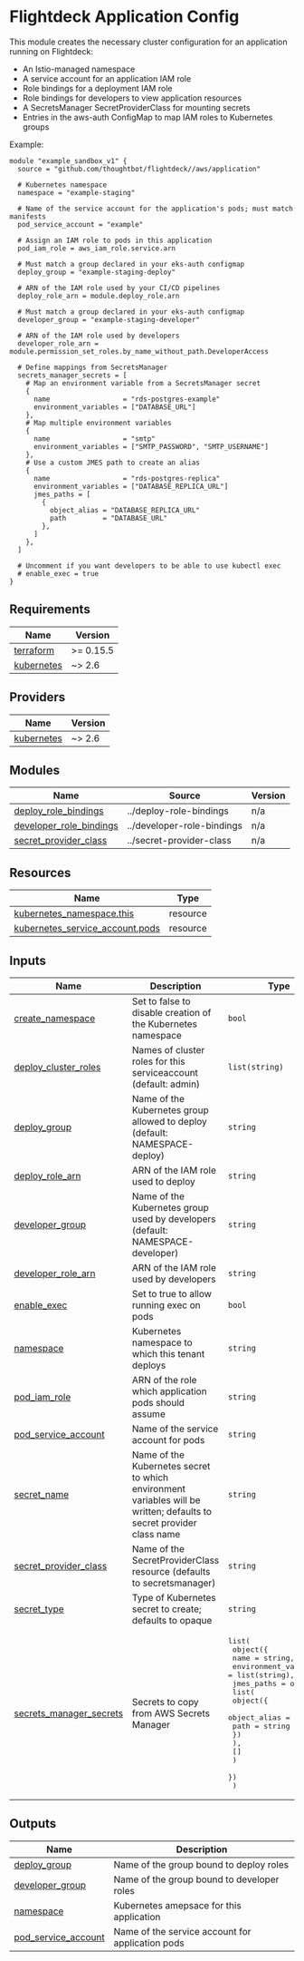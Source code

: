# Flightdeck Application Config

This module creates the necessary cluster configuration for an application
running on Flightdeck:

- An Istio-managed namespace
- A service account for an application IAM role
- Role bindings for a deployment IAM role
- Role bindings for developers to view application resources
- A SecretsManager SecretProviderClass for mounting secrets
- Entries in the aws-auth ConfigMap to map IAM roles to Kubernetes groups

Example:

```
module "example_sandbox_v1" {
  source = "github.com/thoughtbot/flightdeck//aws/application"

  # Kubernetes namespace
  namespace = "example-staging"

  # Name of the service account for the application's pods; must match manifests
  pod_service_account = "example"

  # Assign an IAM role to pods in this application
  pod_iam_role = aws_iam_role.service.arn

  # Must match a group declared in your eks-auth configmap
  deploy_group = "example-staging-deploy"

  # ARN of the IAM role used by your CI/CD pipelines
  deploy_role_arn = module.deploy_role.arn

  # Must match a group declared in your eks-auth configmap
  developer_group = "example-staging-developer"

  # ARN of the IAM role used by developers
  developer_role_arn = module.permission_set_roles.by_name_without_path.DeveloperAccess

  # Define mappings from SecretsManager
  secrets_manager_secrets = [
    # Map an environment variable from a SecretsManager secret
    {
      name                  = "rds-postgres-example"
      environment_variables = ["DATABASE_URL"]
    },
    # Map multiple environment variables
    {
      name                  = "smtp"
      environment_variables = ["SMTP_PASSWORD", "SMTP_USERNAME"]
    },
    # Use a custom JMES path to create an alias
    {
      name                  = "rds-postgres-replica"
      environment_variables = ["DATABASE_REPLICA_URL"]
      jmes_paths = [
        {
          object_alias = "DATABASE_REPLICA_URL"
          path         = "DATABASE_URL"
        },
      ]
    },
  ]

  # Uncomment if you want developers to be able to use kubectl exec
  # enable_exec = true
}
```

[AWS EKS iam-auth-controller]: https://github.com/rustrial/aws-eks-iam-auth-controller
[aws-auth]: https://docs.aws.amazon.com/eks/latest/userguide/add-user-role.html

<!-- BEGIN_TF_DOCS -->
## Requirements

| Name | Version |
|------|---------|
| <a name="requirement_terraform"></a> [terraform](#requirement\_terraform) | >= 0.15.5 |
| <a name="requirement_kubernetes"></a> [kubernetes](#requirement\_kubernetes) | ~> 2.6 |

## Providers

| Name | Version |
|------|---------|
| <a name="provider_kubernetes"></a> [kubernetes](#provider\_kubernetes) | ~> 2.6 |

## Modules

| Name | Source | Version |
|------|--------|---------|
| <a name="module_deploy_role_bindings"></a> [deploy\_role\_bindings](#module\_deploy\_role\_bindings) | ../deploy-role-bindings | n/a |
| <a name="module_developer_role_bindings"></a> [developer\_role\_bindings](#module\_developer\_role\_bindings) | ../developer-role-bindings | n/a |
| <a name="module_secret_provider_class"></a> [secret\_provider\_class](#module\_secret\_provider\_class) | ../secret-provider-class | n/a |

## Resources

| Name | Type |
|------|------|
| [kubernetes_namespace.this](https://registry.terraform.io/providers/hashicorp/kubernetes/latest/docs/resources/namespace) | resource |
| [kubernetes_service_account.pods](https://registry.terraform.io/providers/hashicorp/kubernetes/latest/docs/resources/service_account) | resource |

## Inputs

| Name | Description | Type | Default | Required |
|------|-------------|------|---------|:--------:|
| <a name="input_create_namespace"></a> [create\_namespace](#input\_create\_namespace) | Set to false to disable creation of the Kubernetes namespace | `bool` | `true` | no |
| <a name="input_deploy_cluster_roles"></a> [deploy\_cluster\_roles](#input\_deploy\_cluster\_roles) | Names of cluster roles for this serviceaccount (default: admin) | `list(string)` | <pre>[<br>  "admin"<br>]</pre> | no |
| <a name="input_deploy_group"></a> [deploy\_group](#input\_deploy\_group) | Name of the Kubernetes group allowed to deploy (default: NAMESPACE-deploy) | `string` | `null` | no |
| <a name="input_deploy_role_arn"></a> [deploy\_role\_arn](#input\_deploy\_role\_arn) | ARN of the IAM role used to deploy | `string` | n/a | yes |
| <a name="input_developer_group"></a> [developer\_group](#input\_developer\_group) | Name of the Kubernetes group used by developers (default: NAMESPACE-developer) | `string` | `null` | no |
| <a name="input_developer_role_arn"></a> [developer\_role\_arn](#input\_developer\_role\_arn) | ARN of the IAM role used by developers | `string` | n/a | yes |
| <a name="input_enable_exec"></a> [enable\_exec](#input\_enable\_exec) | Set to true to allow running exec on pods | `bool` | `false` | no |
| <a name="input_namespace"></a> [namespace](#input\_namespace) | Kubernetes namespace to which this tenant deploys | `string` | n/a | yes |
| <a name="input_pod_iam_role"></a> [pod\_iam\_role](#input\_pod\_iam\_role) | ARN of the role which application pods should assume | `string` | n/a | yes |
| <a name="input_pod_service_account"></a> [pod\_service\_account](#input\_pod\_service\_account) | Name of the service account for pods | `string` | n/a | yes |
| <a name="input_secret_name"></a> [secret\_name](#input\_secret\_name) | Name of the Kubernetes secret to which environment variables will be written; defaults to secret provider class name | `string` | `null` | no |
| <a name="input_secret_provider_class"></a> [secret\_provider\_class](#input\_secret\_provider\_class) | Name of the SecretProviderClass resource (defaults to secretsmanager) | `string` | `"secretsmanager"` | no |
| <a name="input_secret_type"></a> [secret\_type](#input\_secret\_type) | Type of Kubernetes secret to create; defaults to opaque | `string` | `"opaque"` | no |
| <a name="input_secrets_manager_secrets"></a> [secrets\_manager\_secrets](#input\_secrets\_manager\_secrets) | Secrets to copy from AWS Secrets Manager | <pre>list(<br>    object({<br>      name                  = string,<br>      environment_variables = list(string),<br>      jmes_paths = optional(<br>        list(<br>          object({<br>            object_alias = string<br>            path         = string<br>          })<br>        ),<br>        []<br>      )<br>    })<br>  )</pre> | n/a | yes |

## Outputs

| Name | Description |
|------|-------------|
| <a name="output_deploy_group"></a> [deploy\_group](#output\_deploy\_group) | Name of the group bound to deploy roles |
| <a name="output_developer_group"></a> [developer\_group](#output\_developer\_group) | Name of the group bound to developer roles |
| <a name="output_namespace"></a> [namespace](#output\_namespace) | Kubernetes amepsace for this application |
| <a name="output_pod_service_account"></a> [pod\_service\_account](#output\_pod\_service\_account) | Name of the service account for application pods |
<!-- END_TF_DOCS -->
